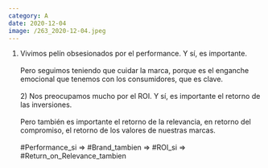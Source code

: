 ```yaml
--- 
category: A 
date: 2020-12-04 
image: /263_2020-12-04.jpeg 
--- 
```


1) Vivimos pelín obsesionados por el performance. Y sí, es importante. <br><br>Pero seguimos teniendo que cuidar la marca, porque es el enganche emocional que tenemos con los consumidores, que es clave. <br><br>2) Nos preocupamos mucho por el ROI. Y sí, es importante el retorno de las inversiones. <br><br>Pero también es importante el retorno de la relevancia, en retorno del compromiso, el retorno de los valores de nuestras marcas. <br><br>#Performance_si => #Brand_tambien => #ROI_si => #Return_on_Relevance_tambien